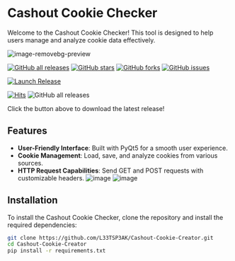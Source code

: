 # Cashout Cookie Checker

Welcome to the Cashout Cookie Checker! This tool is designed to help users manage and analyze cookie data effectively.

![image-removebg-preview](https://github.com/user-attachments/assets/a9354cf0-8a52-4b12-a596-9c4ae14c2350)

[![GitHub all releases](https://img.shields.io/github/downloads/L33TSP3AK/Cashout-Cookie-Creator/total?style=for-the-badge&logo=github&labelColor=282828&color=4CAF50)](https://github.com/L33TSP3AK/Cashout-Cookie-Creator/releases)
[![GitHub stars](https://img.shields.io/github/stars/L33TSP3AK/Cashout-Cookie-Creator?style=for-the-badge&logo=github&labelColor=282828&color=FFA500)](https://github.com/L33TSP3AK/Cashout-Cookie-Creator/stargazers)
[![GitHub forks](https://img.shields.io/github/forks/L33TSP3AK/Cashout-Cookie-Creator?style=for-the-badge&logo=github&labelColor=282828&color=FF69B4)](https://github.com/L33TSP3AK/Cashout-Cookie-Creator/network/members)
[![GitHub issues](https://img.shields.io/github/issues/L33TSP3AK/Cashout-Cookie-Creator?style=for-the-badge&logo=github&labelColor=282828&color=FF0000)](https://github.com/L33TSP3AK/Cashout-Cookie-Creator/issues)

[![Launch Release](https://img.shields.io/badge/Launch%20Release-v1.4.5-brightgreen?style=for-the-badge&logo=github&labelColor=282828)](https://github.com/L33TSP3AK/Cashout-Cookie-Creator/releases/latest)


[![Hits](https://hits.seeyoufarm.com/api/count/incr/badge.svg?url=https%3A%2F%2Fgithub.com%2FL33TSP3AK%2FCashout-Cookie-Creator&count_bg=%2379C83D&title_bg=%23555555&icon=&icon_color=%23E7E7E7&title=views&edge_flat=true)](https://hits.seeyoufarm.com)
![GitHub all releases](https://img.shields.io/github/downloads/L33TSP3AK/Cashout-Cookie-Creator/total?style=for-the-badge)

Click the button above to download the latest release!




## Features

- **User-Friendly Interface**: Built with PyQt5 for a smooth user experience.
- **Cookie Management**: Load, save, and analyze cookies from various sources.
- **HTTP Request Capabilities**: Send GET and POST requests with customizable headers.
![image](https://github.com/user-attachments/assets/46b288e3-d34f-45fa-a9e7-fac3cbfd6881)
![image](https://github.com/user-attachments/assets/a65de3af-aab7-47be-8cc9-f0c30abb6ae8)


## Installation

To install the Cashout Cookie Checker, clone the repository and install the required dependencies:

```bash
git clone https://github.com/L33TSP3AK/Cashout-Cookie-Creator.git
cd Cashout-Cookie-Creator
pip install -r requirements.txt

